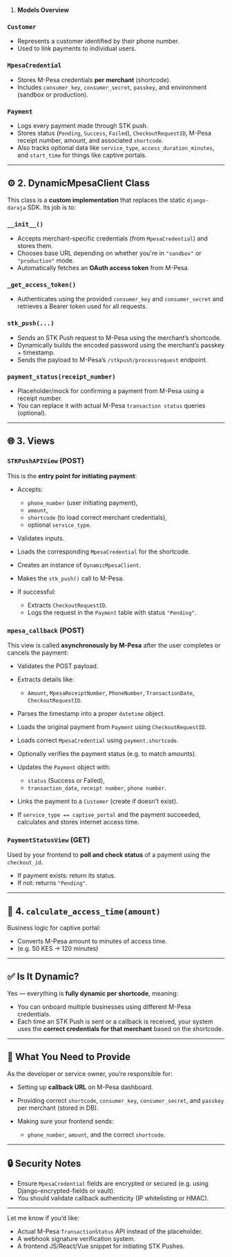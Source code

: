 1. **Models Overview**

### `Customer`

* Represents a customer identified by their phone number.
* Used to link payments to individual users.

### `MpesaCredential`

* Stores M-Pesa credentials **per merchant** (shortcode).
* Includes `consumer_key`, `consumer_secret`, `passkey`, and environment (sandbox or production).

### `Payment`

* Logs every payment made through STK push.
* Stores status (`Pending`, `Success`, `Failed`), `CheckoutRequestID`, M-Pesa receipt number, amount, and associated `shortcode`.
* Also tracks optional data like `service_type`, `access_duration_minutes`, and `start_time` for things like captive portals.

---

## ⚙️ 2. **DynamicMpesaClient Class**

This class is a **custom implementation** that replaces the static `django-daraja` SDK. Its job is to:

### `__init__()`

* Accepts merchant-specific credentials (from `MpesaCredential`) and stores them.
* Chooses base URL depending on whether you're in `"sandbox"` or `"production"` mode.
* Automatically fetches an **OAuth access token** from M-Pesa.

### `_get_access_token()`

* Authenticates using the provided `consumer_key` and `consumer_secret` and retrieves a Bearer token used for all requests.

### `stk_push(...)`

* Sends an STK Push request to M-Pesa using the merchant’s shortcode.
* Dynamically builds the encoded password using the merchant’s passkey + timestamp.
* Sends the payload to M-Pesa’s `/stkpush/processrequest` endpoint.

### `payment_status(receipt_number)`

* Placeholder/mock for confirming a payment from M-Pesa using a receipt number.
* You can replace it with actual M-Pesa `transaction status` queries (optional).

---

## 🌐 3. **Views**

### `STKPushAPIView` (POST)

This is the **entry point for initiating payment**:

* Accepts:

  * `phone_number` (user initiating payment),
  * `amount`,
  * `shortcode` (to load correct merchant credentials),
  * optional `service_type`.
* Validates inputs.
* Loads the corresponding `MpesaCredential` for the shortcode.
* Creates an instance of `DynamicMpesaClient`.
* Makes the `stk_push()` call to M-Pesa.
* If successful:

  * Extracts `CheckoutRequestID`.
  * Logs the request in the `Payment` table with status `"Pending"`.

### `mpesa_callback` (POST)

This view is called **asynchronously by M-Pesa** after the user completes or cancels the payment:

* Validates the POST payload.
* Extracts details like:

  * `Amount`, `MpesaReceiptNumber`, `PhoneNumber`, `TransactionDate`, `CheckoutRequestID`.
* Parses the timestamp into a proper `datetime` object.
* Loads the original payment from `Payment` using `CheckoutRequestID`.
* Loads correct `MpesaCredential` using `payment.shortcode`.
* Optionally verifies the payment status (e.g. to match amounts).
* Updates the `Payment` object with:

  * `status` (Success or Failed),
  * `transaction_date`, `receipt number`, `phone number`.
* Links the payment to a `Customer` (create if doesn't exist).
* If `service_type == captive_portal` and the payment succeeded, calculates and stores internet access time.

### `PaymentStatusView` (GET)

Used by your frontend to **poll and check status** of a payment using the `checkout_id`.

* If payment exists: return its status.
* If not: returns `"Pending"`.

---

## 🧮 4. `calculate_access_time(amount)`

Business logic for captive portal:

* Converts M-Pesa amount to minutes of access time.
* (e.g. 50 KES → 120 minutes)

---

## ✅ Is It Dynamic?

Yes — everything is **fully dynamic per shortcode**, meaning:

* You can onboard multiple businesses using different M-Pesa credentials.
* Each time an STK Push is sent or a callback is received, your system uses the **correct credentials for that merchant** based on the shortcode.

---

## 📌 What You Need to Provide

As the developer or service owner, you’re responsible for:

* Setting up **callback URL** on M-Pesa dashboard.
* Providing correct `shortcode`, `consumer_key`, `consumer_secret`, and `passkey` per merchant (stored in DB).
* Making sure your frontend sends:

  * `phone_number`, `amount`, and the correct `shortcode`.

---

## 🔒 Security Notes

* Ensure `MpesaCredential` fields are encrypted or secured (e.g. using Django-encrypted-fields or vault).
* You should validate callback authenticity (IP whitelisting or HMAC).

---

Let me know if you’d like:

* Actual M-Pesa `TransactionStatus` API instead of the placeholder.
* A webhook signature verification system.
* A frontend JS/React/Vue snippet for initiating STK Pushes.

